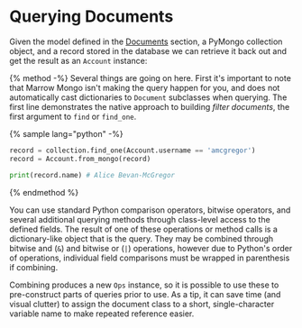 # Querying Documents

Given the model defined in the [Documents](documents.md) section, a PyMongo collection object, and a record stored in the database we can retrieve it back out and get the result as an ``Account`` instance:

{% method -%}
Several things are going on here. First it's important to note that Marrow Mongo isn't making the query happen for you, and does not automatically cast dictionaries to `Document` subclasses when querying. The first line demonstrates the native approach to building *filter documents*, the first argument to `find` or `find_one`.

{% sample lang="python" -%}
```python
record = collection.find_one(Account.username == 'amcgregor')
record = Account.from_mongo(record)

print(record.name) # Alice Bevan-McGregor
```
{% endmethod %}

You can use standard Python comparison operators, bitwise operators, and several additional querying methods through class-level access to the defined fields. The result of one of these operations or method calls is a dictionary-like object that is the query. They may be combined through bitwise and (`&`) and bitwise or (`|`) operations, however due to Python's order of operations, individual field comparisons must be wrapped in parenthesis if combining.

Combining produces a new `Ops` instance, so it is possible to use these to pre-construct parts of queries prior to use. As a tip, it can save time (and visual clutter) to assign the document class to a short, single-character variable name to make repeated reference easier.
